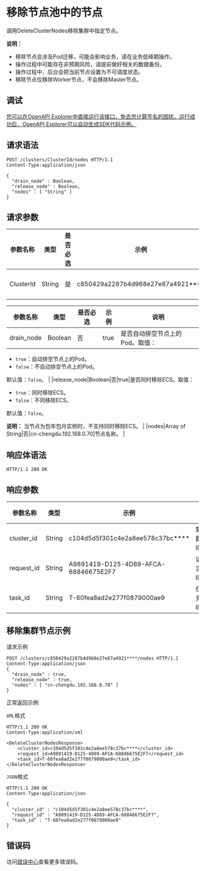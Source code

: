# 移除节点池中的节点

调用DeleteClusterNodes移除集群中指定节点。

**说明：**

-   移除节点会涉及Pod迁移，可能会影响业务，请在业务低峰期操作。
-   操作过程中可能存在非预期风险，请提前做好相关的数据备份。
-   操作过程中，后台会把当前节点设置为不可调度状态。
-   移除节点仅移除Worker节点，不会移除Master节点。

## 调试

[您可以在OpenAPI Explorer中直接运行该接口，免去您计算签名的困扰。运行成功后，OpenAPI Explorer可以自动生成SDK代码示例。](https://api.aliyun.com/#product=CS&api=DeleteClusterNodes&type=ROA&version=2015-12-15)

## 请求语法

```
POST /clusters/ClusterId/nodes HTTP/1.1
Content-Type:application/json

{
  "drain_node" : Boolean,
  "release_node" : Boolean,
  "nodes" : [ "String" ]
}
```

## 请求参数

|参数名称|类型|是否必选|示例|说明|
|----|--|----|--|--|
|ClusterId|String|是|c850429a2287b4d968e27e87a4921\*\*\*\*|集群ID。 |

|参数名称|类型|是否必选|示例|说明|
|----|--|----|--|--|
|drain\_node|Boolean|否|true|是否自动排空节点上的Pod。取值：

 -   `true`：自动排空节点上的Pod。
-   `false`：不自动排空节点上的Pod。

 默认值：`false`。 |
|release\_node|Boolean|否|true|是否同时移除ECS。取值：

 -   `true`：同时移除ECS。
-   `false`：不同移除ECS。

 默认值：`false`。

 **说明：** 当节点为包年包月实例时，不支持同时移除ECS。 |
|nodes|Array of String|否|cn-chengdu.192.168.0.70|节点名称。 |

## 响应体语法

```
HTTP/1.1 200 OK
```

## 响应参数

|参数名称|类型|示例|说明|
|----|--|--|--|
|cluster\_id|String|c104d5d5f301c4e2a8ee578c37bc\*\*\*\*|集群ID。 |
|request\_id|String|A9891419-D125-4D89-AFCA-68846675E2F7|请求ID。 |
|task\_id|String|T-60fea8ad2e277f0879000ae9|任务ID。 |

## 移除集群节点示例

请求示例

```
POST /clusters/c850429a2287b4d968e27e87a4921****/nodes HTTP/1.1 
Content-Type:application/json
{
  "drain_node" : true,
  "release_node" : true,
  "nodes" : [ "cn-chengdu.192.168.0.70" ]
}
```

正常返回示例

`XML`格式

```
HTTP/1.1 200 OK
Content-Type:application/xml

<DeleteClusterNodesResponse>
    <cluster_id>c104d5d5f301c4e2a8ee578c37bc****</cluster_id>
    <request_id>A9891419-D125-4D89-AFCA-68846675E2F7</request_id>
    <task_id>T-60fea8ad2e277f0879000ae9</task_id>
</DeleteClusterNodesResponse>
```

`JSON`格式

```
HTTP/1.1 200 OK
Content-Type:application/json

{
  "cluster_id" : "c104d5d5f301c4e2a8ee578c37bc****",
  "request_id" : "A9891419-D125-4D89-AFCA-68846675E2F7",
  "task_id" : "T-60fea8ad2e277f0879000ae9"
}
```

## 错误码

访问[错误中心](https://error-center.alibabacloud.com/status/product/CS)查看更多错误码。

